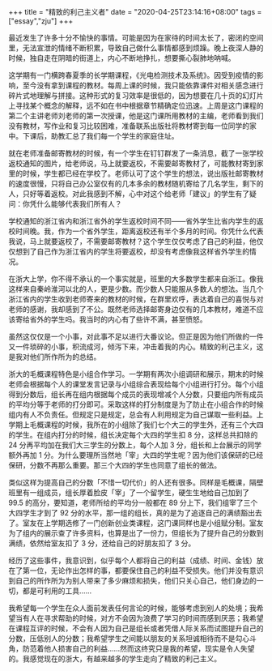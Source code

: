 +++
title = "精致的利己主义者"
date = "2020-04-25T23:14:16+08:00"
tags = ["essay","zju"]
+++

最近发生了许多十分不愉快的事情。可能是因为在家待的时间太长了，密闭的空间里，无法宣泄的情绪不断积累，导致自己做什么事情都感到烦躁。晚上夜深人静的时候，独自走在阴暗的街道上，内心不断地挣扎，想要撕心裂肺地呐喊。

这学期有一门横跨春夏季的长学期课程，《光电检测技术及系统》。因受到疫情的影响，至今没有拿到课程的教材。每周上课的时候，我只能依靠课件对相关感念进行碎片式地理解与拼接。这种形式的复习效率是很低的，因为想要在几十页的幻灯片上寻找某个概念的解释，远不如在书中根据章节精确定位迅速。上周是这门课程的第二个主讲老师刘老师的第一次授课，他是这门课所用教材的主编，老师看到我们没有教材，写作业和复习比较困难，准备联系出版社将教材寄到每一位同学的家中。下课后，助教汇总了我们每一个学生的家庭住址。

就在老师准备邮寄教材的时候，有一个学生在钉钉群发了一条消息，截了一张学校返校通知的图片，给老师说，马上就要返校，不需要邮寄教材了，可能教材寄到家里的时候，学生都已经在学校了。老师认可了这个学生的想法，说出版社邮寄教材的速度很慢，只将自己办公室仅有的几本多余的教材随机寄给了几名学生，剩下的人，只好等着返校。对此我感到不解，心中对这个给老师「建议」的学生有了疑问：你凭什么能够代表我们所有人？

学校通知的浙江省内和浙江省外的学生返校时间不同——省外学生比省内学生的返校时间晚。我，作为一个省外学生，距离返校还有半个多月的时间。你凭什么代表我说，马上就要返校了，不需要邮寄教材？这个学生仅仅考虑了自己的利益，他仅仅想到了自己作为浙江省内的学生将要返校，却没有考虑像我这样省外学生的情况。

在浙大上学，你不得不承认的一个事实就是，班里的大多数学生都来自浙江。像我这样来自秦岭淮河以北的人，更是少数。而少数人只能服从多数人的想法。当几个浙江省内的学生收到老师寄来的教材的时候，在群里欢呼，表达着自己的喜悦与对老师的感谢，我却感到了不公。既然老师选择邮寄身边仅有的几本教材，难道不应该寄给省外的学生吗。我当时的内心有了些许不满，甚至愤怒。

虽然这仅仅是一个小事，对此事不足以进行大番议论。但正是因为他们所做的一件又一件琐碎的小事，积流成河，倾泻下来，冲击着我的内心。精致的利己主义，这是我对他们所作所为的总结。

浙大的毛概课程特色是小组合作学习。一学期有两次小组调研和展示，期末的时候老师会根据每个人的课堂发言记录与小组综合表现给每个小组进行打分。每个小组得到分数后，组长再在组内根据每个成员的表现增减个人分数，只要组内所有成员的平均分等于老师的打分即可。采取这样的打分制度是为了防止在小组合作的时候组内有人不负责任。但规定只是规定，总会有人利用规定为自己谋取一些利益。上学期上毛概课程的时候，我所在的小组除了我们七个大三的学生外，还有三个大四的学生。在组内打分的时候，组长决定每个大四的学生扣 8 分，这样总共扣除的 24 分再平均加在我们大三学生的分数上，每个人加 3 分，组长和上台展示的同学额外再加 1 分。为什么要理所当然地「宰」大四的学生呢？因为他们该保研的已经保研，分数不再那么重要。那三个大四的学生也同意了组长的做法。

类似这样为提高自己的分数「不惜一切代价」的人还有很多。同样是毛概课，隔壁班里有一组成员，组长厚着脸皮「宰」了一个留学生，硬生生地给自己加到了 99.5 的高分，要知道，老师所给的平均分一般都在 89 分上下，我们组宰了三个大四学生才到了 92 分的水平，那一组的组长，真的是为了追逐自己的满绩豁出去了。室友在上学期选修了一门创新创业类课程，这门课同样也是小组赋分制。室友为了组内的展示查了许多资料，也算是出了一份力，但组长为了提升自己的分数到满绩，依然给室友扣了 3 分，还给自己的好朋友扣了 3 分。

经历了这些事件，我意识到，似乎每个人都将自己的利益（成绩、时间、金钱）放在了第一位，无论作出怎样的事，都要保住自己的利益不受损失。他们并没有意识到自己的所作所为为别人带来了多少麻烦和损失，他们只关心自己，他们身边的一切，都是可利用的工具……

我希望每一个学生在众人面前发表任何言论的时候，能够考虑到别人的处境；我希望当有人在寻求帮助的时候，对方不会因为浪费了学习的时间而感到厌恶；我希望在课程互评的时候，不会有人因为自己是组长或者凭借人际关系而试图提升自己的分数，压低别人的分数；我希望学生之间能以朋友的关系坦诚相待而不是勾心斗角，防范着他人损害自己的利益……然而这终究只是我的希望，现实是令人失望的。我感觉现在的浙大，有越来越多的学生走向了精致的利己主义。